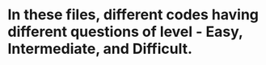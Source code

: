 # In these files, different codes having different questions of level - Easy, Intermediate, and Difficult.
